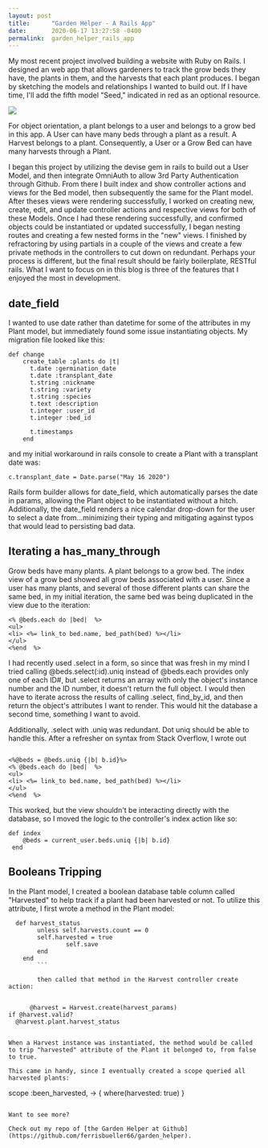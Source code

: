 ```yaml
---
layout: post
title:      "Garden Helper - A Rails App"
date:       2020-06-17 13:27:58 -0400
permalink:  garden_helper_rails_app
---
```


My most recent project involved building a website with Ruby on Rails. I designed an web app that allows gardeners to track the grow beds they have, the plants in them, and the harvests that each plant produces. I began by sketching the models and relationships I wanted to build out. If I have time, I'll add the fifth model "Seed," indicated in red as an optional resource.

![](https://i.imgur.com/4wJ9MHF.png)

For object orientation, a plant belongs to a user and belongs to a grow bed in this app. A User can have many beds through a plant as a result. A Harvest belongs to a plant. Consequently, a User or a Grow Bed can have many harvests through a Plant.

I began this project by utilizing the devise gem in rails to build out a User Model, and then integrate OmniAuth to allow 3rd Party Authentication through Github. From there I built index and show controller actions and views for the Bed model, then subsequently the same for the Plant model. After theses views were rendering successfully, I worked on creating new, create, edit, and update controller actions and respective views for both of these Models. Once I had these rendering successfully, and confirmed objects could be instantiated or updated successfully, I began nesting routes and creating a few nested forms in the "new" views. I finished by refractoring by using partials in a couple of the views and create a few private methods in the controllers to cut down on redundant. Perhaps your process is different, but the final result should be fairly boilerplate, RESTful rails. What I want to focus on in this blog is three of the features that I enjoyed the most in development.
## date_field
I wanted to use date rather than datetime for some of the attributes in my Plant model, but immediately found some issue instantiating objects. My migration file looked like this:

```
def change
    create_table :plants do |t|
      t.date :germination_date
      t.date :transplant_date
      t.string :nickname
      t.string :variety
      t.string :species
      t.text :description
      t.integer :user_id
      t.integer :bed_id

      t.timestamps
    end
```

and my initial workaround in rails console to create a Plant with a transplant date was:

```
c.transplant_date = Date.parse("May 16 2020")
```

Rails form builder allows for date_field, which automatically parses the date in params, allowing the Plant object to be instantiated without a hitch. Additionally, the date_field renders a nice calendar drop-down for the user to select a date from...minimizing their typing and mitigating against typos that would lead to persisting bad data.
## Iterating a has_many_through

Grow beds have many plants.  A plant belongs to a grow bed. The index view of a grow bed showed all grow beds associated with a user. Since a user has many plants, and several of those different plants can share the same bed, in my initial iteration, the same bed was being duplicated in the view due to the iteration:

```
<% @beds.each do |bed|  %>
<ul>
<li> <%= link_to bed.name, bed_path(bed) %></li>
</ul>
<%end  %>
```

I had recently used .select in a form, so since that was fresh in my mind I tried calling @beds.select(:id).uniq instead of @beds.each provides only one of each ID#, but .select returns an array with only the object's instance number and the ID number, it doesn't return the full object. I would then have to iterate across the results of calling .select, find_by_id, and then return the object's attributes I want to render. This would hit the database a second time, something I want to avoid.

Additionally, .select with .uniq was redundant. Dot uniq should be able to handle this. After a refresher on syntax from Stack Overflow, I wrote out 
```

<%@beds = @beds.uniq {|b| b.id}%>
<% @beds.each do |bed|  %>
<ul>
<li> <%= link_to bed.name, bed_path(bed) %></li>
</ul>
<%end  %>
```

This worked, but the view shouldn't be interacting directly with the database, so I moved the logic to the controller's index action like so:

```
def index
    @beds = current_user.beds.uniq {|b| b.id}
 end
```

## Booleans Tripping

In the Plant model, I created a boolean database table column called "Harvested" to help track if a plant had been harvested or not. To utilize this attribute, I first wrote a method in the Plant model:
```
  def harvest_status
        unless self.harvests.count == 0
        self.harvested = true
				self.save
        end
    end
		```
		
		then called that method in the Harvest controller create action:
		
```
		  @harvest = Harvest.create(harvest_params)
    if @harvest.valid?
      @harvest.plant.harvest_status
```

When a Harvest instance was instantiated, the method would be called to trip "harvested" attribute of the Plant it belonged to, from false to true.
	
This came in handy, since I eventually created a scope queried all harvested plants:

```
scope :been_harvested, -> { where(harvested: true) }
```

Want to see more?

Check out my repo of [the Garden Helper at Github](https://github.com/ferrisbueller66/garden_helper).


